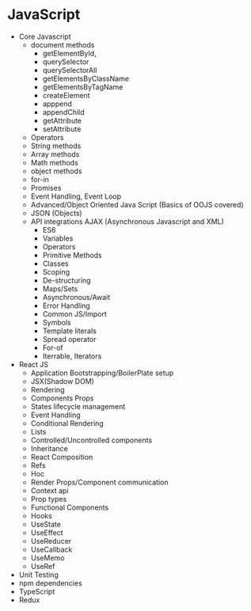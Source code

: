 # JavaScript
- Core Javascript
    - document methods
        - getElementById,
        - querySelector
        - querySelectorAll
        - getElementsByClassName
        - getElementsByTagName
        - createElement
        - apppend
        - appendChild
        - getAttribute
        - setAttribute
    - Operators
    - String methods
    - Array methods
    - Math methods
    - object methods
    - for-in
    - Promises
	- Event Handling, Event Loop
	- Advanced/Object Oriented Java Script (Basics of OOJS covered)
	- JSON (Objects)
    - API integrations AJAX (Asynchronous Javascript and XML)
		- ES6
        - Variables
        - Operators
        - Primitive Methods
        - Classes
        - Scoping
        - De-structuring
        - Maps/Sets
        - Asynchronous/Await
        - Error Handling
        - Common JS/Import
        - Symbols
        - Template literals
        - Spread operator
        - For-of
        - Iterrable, Iterators
- React JS
    - Application Bootstrapping/BoilerPlate setup
    - JSX(Shadow DOM)
    - Rendering
    - Components Props
    - States lifecycle management
    - Event Handling
    - Conditional Rendering
    - Lists
    - Controlled/Uncontrolled components
    - Inheritance
    - React Composition
    - Refs
    - Hoc
    - Render Props/Component communication 
    - Context api
    - Prop types
    - Functional Components
    - Hooks
    - UseState
    - UseEffect
    - UseReducer
    - UseCallback
    - UseMemo
    - UseRef
- Unit Testing
- npm dependencies
- TypeScript
- Redux